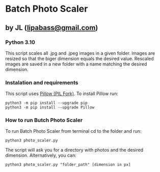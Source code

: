 # Batch Photo Scaler
## by JL (lipabass@gmail.com)
### Python 3.10
This script scales all .jpg and .jpeg images in a given folder.
Images are resized so that the biger dimension equals the desired value. Rescaled images are saved in a new folder with a name matching the desired dimension.

### Instalation and requirements
This script uses [Pillow (PIL Fork)](https://pillow.readthedocs.io).
To install Pillow run:
```
python3 -m pip install --upgrade pip
python3 -m pip install --upgrade Pillow
```

### How to run Butch Photo Scaler
To run Batch Photo Scaler from terminal cd to the folder and run:
```
python3 photo_scaler.py
```
The script will ask you for a directory with photos and the desired dimension. Alternatively, you can:
```
python3 photo_scaler.py "folder_path" [dimension in px]
```